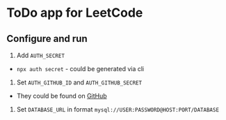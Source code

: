 # ToDo app for LeetCode

## Configure and run

1. Add `AUTH_SECRET`

- `npx auth secret` - could be generated via cli

1. Set `AUTH_GITHUB_ID` and `AUTH_GITHUB_SECRET`

- They could be found on [GitHub](https://github.com/settings/applications/2853004)

1. Set `DATABASE_URL` in format `mysql://USER:PASSWORD@HOST:PORT/DATABASE`
